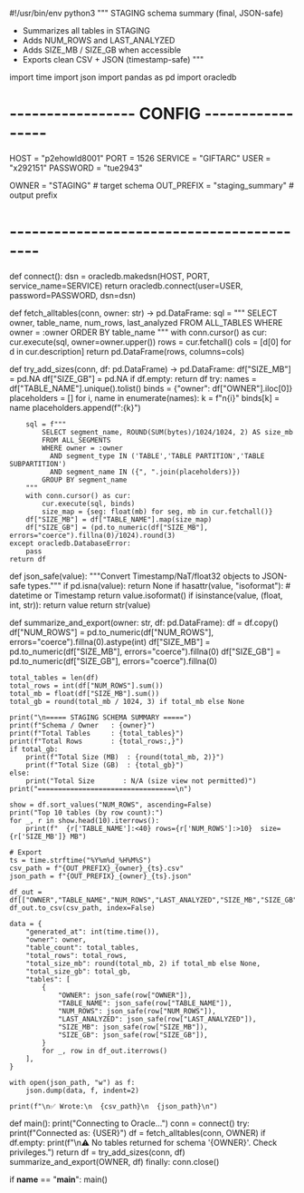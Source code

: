 #!/usr/bin/env python3
"""
STAGING schema summary (final, JSON-safe)
- Summarizes all tables in STAGING
- Adds NUM_ROWS and LAST_ANALYZED
- Adds SIZE_MB / SIZE_GB when accessible
- Exports clean CSV + JSON (timestamp-safe)
"""

import time
import json
import pandas as pd
import oracledb

# ----------------- CONFIG -----------------
HOST      = "p2ehowld8001"
PORT      = 1526
SERVICE   = "GIFTARC"
USER      = "x292151"
PASSWORD  = "tue2943"

OWNER     = "STAGING"           # target schema
OUT_PREFIX = "staging_summary"  # output prefix
# ------------------------------------------


def connect():
    dsn = oracledb.makedsn(HOST, PORT, service_name=SERVICE)
    return oracledb.connect(user=USER, password=PASSWORD, dsn=dsn)


def fetch_alltables(conn, owner: str) -> pd.DataFrame:
    sql = """
        SELECT owner, table_name, num_rows, last_analyzed
        FROM ALL_TABLES
        WHERE owner = :owner
        ORDER BY table_name
    """
    with conn.cursor() as cur:
        cur.execute(sql, owner=owner.upper())
        rows = cur.fetchall()
        cols = [d[0] for d in cur.description]
    return pd.DataFrame(rows, columns=cols)


def try_add_sizes(conn, df: pd.DataFrame) -> pd.DataFrame:
    df["SIZE_MB"] = pd.NA
    df["SIZE_GB"] = pd.NA
    if df.empty:
        return df
    try:
        names = df["TABLE_NAME"].unique().tolist()
        binds = {"owner": df["OWNER"].iloc[0]}
        placeholders = []
        for i, name in enumerate(names):
            k = f"n{i}"
            binds[k] = name
            placeholders.append(f":{k}")

        sql = f"""
            SELECT segment_name, ROUND(SUM(bytes)/1024/1024, 2) AS size_mb
            FROM ALL_SEGMENTS
            WHERE owner = :owner
              AND segment_type IN ('TABLE','TABLE PARTITION','TABLE SUBPARTITION')
              AND segment_name IN ({", ".join(placeholders)})
            GROUP BY segment_name
        """
        with conn.cursor() as cur:
            cur.execute(sql, binds)
            size_map = {seg: float(mb) for seg, mb in cur.fetchall()}
        df["SIZE_MB"] = df["TABLE_NAME"].map(size_map)
        df["SIZE_GB"] = (pd.to_numeric(df["SIZE_MB"], errors="coerce").fillna(0)/1024).round(3)
    except oracledb.DatabaseError:
        pass
    return df


def json_safe(value):
    """Convert Timestamp/NaT/float32 objects to JSON-safe types."""
    if pd.isna(value):
        return None
    if hasattr(value, "isoformat"):  # datetime or Timestamp
        return value.isoformat()
    if isinstance(value, (float, int, str)):
        return value
    return str(value)


def summarize_and_export(owner: str, df: pd.DataFrame):
    df = df.copy()
    df["NUM_ROWS"] = pd.to_numeric(df["NUM_ROWS"], errors="coerce").fillna(0).astype(int)
    df["SIZE_MB"] = pd.to_numeric(df["SIZE_MB"], errors="coerce").fillna(0)
    df["SIZE_GB"] = pd.to_numeric(df["SIZE_GB"], errors="coerce").fillna(0)

    total_tables = len(df)
    total_rows = int(df["NUM_ROWS"].sum())
    total_mb = float(df["SIZE_MB"].sum())
    total_gb = round(total_mb / 1024, 3) if total_mb else None

    print("\n===== STAGING SCHEMA SUMMARY =====")
    print(f"Schema / Owner   : {owner}")
    print(f"Total Tables     : {total_tables}")
    print(f"Total Rows       : {total_rows:,}")
    if total_gb:
        print(f"Total Size (MB)  : {round(total_mb, 2)}")
        print(f"Total Size (GB)  : {total_gb}")
    else:
        print("Total Size       : N/A (size view not permitted)")
    print("==================================\n")

    show = df.sort_values("NUM_ROWS", ascending=False)
    print("Top 10 tables (by row count):")
    for _, r in show.head(10).iterrows():
        print(f"  {r['TABLE_NAME']:<40} rows={r['NUM_ROWS']:>10}  size={r['SIZE_MB']} MB")

    # Export
    ts = time.strftime("%Y%m%d_%H%M%S")
    csv_path = f"{OUT_PREFIX}_{owner}_{ts}.csv"
    json_path = f"{OUT_PREFIX}_{owner}_{ts}.json"

    df_out = df[["OWNER","TABLE_NAME","NUM_ROWS","LAST_ANALYZED","SIZE_MB","SIZE_GB"]]
    df_out.to_csv(csv_path, index=False)

    data = {
        "generated_at": int(time.time()),
        "owner": owner,
        "table_count": total_tables,
        "total_rows": total_rows,
        "total_size_mb": round(total_mb, 2) if total_mb else None,
        "total_size_gb": total_gb,
        "tables": [
            {
                "OWNER": json_safe(row["OWNER"]),
                "TABLE_NAME": json_safe(row["TABLE_NAME"]),
                "NUM_ROWS": json_safe(row["NUM_ROWS"]),
                "LAST_ANALYZED": json_safe(row["LAST_ANALYZED"]),
                "SIZE_MB": json_safe(row["SIZE_MB"]),
                "SIZE_GB": json_safe(row["SIZE_GB"]),
            }
            for _, row in df_out.iterrows()
        ],
    }

    with open(json_path, "w") as f:
        json.dump(data, f, indent=2)

    print(f"\n✅ Wrote:\n  {csv_path}\n  {json_path}\n")


def main():
    print("Connecting to Oracle…")
    conn = connect()
    try:
        print(f"Connected as: {USER}")
        df = fetch_alltables(conn, OWNER)
        if df.empty:
            print(f"\n⚠️ No tables returned for schema '{OWNER}'. Check privileges.")
            return
        df = try_add_sizes(conn, df)
        summarize_and_export(OWNER, df)
    finally:
        conn.close()


if __name__ == "__main__":
    main()
